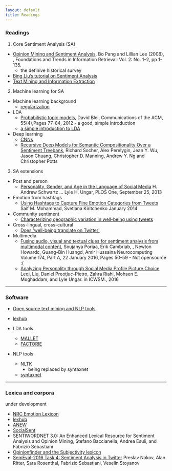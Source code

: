 ```yaml
---
layout: default
title: Readings
---
```

### Readings

1. Core Sentiment Analysis (SA)
- [Opinion Mining and Sentiment Analysis](http://www.cs.cornell.edu/home/llee/omsa/omsa.pdf), Bo Pang and Lillian Lee (2008), 
, Foundations and Trends in Information Retrieval: Vol. 2: No. 1–2, pp 1-135. 
  - the definive historical survey
- [Bing Liu’s tutorial on Sentiment Analysis](http://www.cs.uic.edu/~liub/FBS/Sentiment-Analysis-tutorial-AAAI-2011.pdf)
- [Text Mining and Information Extraction](http://www.slideshare.net/Cloud/sa2-text-mining-from-user-generated-content)

2. Machine learning for SA
- Machine learning background
  - [regularization](https://www.youtube.com/watch?v=nmHNXsDPPFQ)
- LDA
  - [Probabilistic topic models](https://www.cs.princeton.edu/~blei/papers/Blei2012.pdf), David Blei, Communications of the ACM, 55(4),Pages 77-84, 2012  - a good, simple introduction
  - [a simple introduction to LDA](http://tedunderwood.com/2012/04/07/topic-modeling-made-just-simple-enough/)
- Deep learning
  - [CNNs](http://deeplearning.net/tutorial/lenet.html)
  - [Recursive Deep Models for Semantic Compositionality Over a Sentiment Treebank](http://nlp.stanford.edu/~socherr/EMNLP2013_RNTN.pdf), Richard Socher, Alex Perelygin, Jean Y. Wu, Jason Chuang, Christopher D. Manning, Andrew Y. Ng and Christopher Potts

3. SA extensions
- Post and person
  - [Personality, Gender, and Age in the Language of Social Media](http://journals.plos.org/plosone/article?id=10.1371/journal.pone.0073791) H. Andrew Schwartz ... Lyle H. Ungar, PLOS One, September 25, 2013
- Emotion from hashtags
  - [Using Hashtags to Capture Fine Emotion Categories from Tweets](http://saifmohammad.com/WebDocs/hashtags-MK.pdf)   Saif M. Mohammad, Svetlana Kiritchenko  January 2014
- Community sentiment
  - [Characterizing geographic variation in well-being using tweets](http://wwbp.org/papers/icwsm2013_cnty-wb.pdf)
- Cross-lingual, cross-cultural
  - [Does 'well-being translate on Twitter'](http://wwbp.org/papers/EMNLP_2016_Does_well_being_translate_on_Twitter.pdf)
- Multimedia
  - [Fusing audio, visual and textual clues for sentiment analysis from multimodal content](http://www.sciencedirect.com/science/article/pii/S0925231215011297), Soujanya Poriaa, Erik Cambriab, , Newton Howardc, Guang-Bin Huangd, Amir Hussaina Neurocomputing Volume 174, Part A, 22 January 2016, Pages 50–59 - Not opensource :(
  - [Analyzing Personality through Social Media Profile Picture Choice](http://sites.sas.upenn.edu/danielpr/files/persimages16icwsm.pdf) Leqi, Liu, Daniel Preoţiuc-Pietro, Zahra Riahi, Mohsen E. Moghaddam, and Lyle Ungar.  in ICWSM., 2016

------------------------------------------------------------------------

### Software

- [Open source text mining and NLP tools](https://alliance.seas.upenn.edu/~datamine/wiki/index.php?title=Text_Mining)
- [lexhub](http://lexhub.org)
- LDA tools
  - [MALLET](http://mallet.cs.umass.edu/topics.php)
  - [FACTORIE](http://factorie.cs.umass.edu/)

- NLP tools
  - [NLTK](www.nltk.org)
    - being replaced by syntaxnet
  - [syntaxnet](https://www.tensorflow.org/tutorials/syntaxnet/)

-------------------------------------------------------------------------

### Lexica and corpora

under development
 - [NRC Emotion Lexicon](http://saifmohammad.com/WebPages/NRC-Emotion-Lexicon.htm)
- [lexhub](http://lexhub.org)
- [ANEW](http://csea.phhp.ufl.edu/media/anewmessage.html)
- [SocialSent](http://nlp.stanford.edu/projects/socialsent/)
- SENTIWORDNET 3.0: An Enhanced Lexical Resource for Sentiment Analysis and Opinion Mining, Stefano Baccianella, Andrea Esuli, and Fabrizio Sebastiani
- [Opinionfinder and the Subjectivity lexicon](http://mpqa.cs.pitt.edu/)
- [SemEval-2016 Task 4: Sentiment Analysis in Twitter](http://anthology.aclweb.org/S/S16/S16-1001.pdf)
Preslav Nakov, Alan Ritter, Sara Rosenthal, Fabrizio Sebastiani, Veselin Stoyanov

